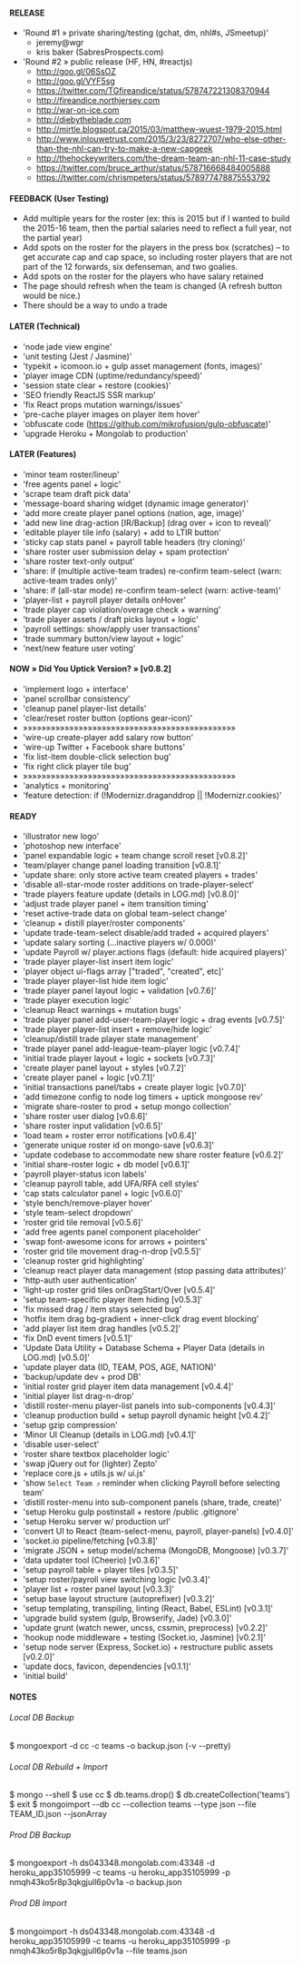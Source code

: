 #### RELEASE

- 'Round #1 » private sharing/testing (gchat, dm, nhl#s, JSmeetup)'
  - jeremy@wgr
  - kris baker (SabresProspects.com)
- 'Round #2 » public release (HF, HN, #reactjs)
  - http://goo.gl/06SsOZ
  - http://goo.gl/VYF5sg
  - https://twitter.com/TGfireandice/status/578747221308370944
  - http://fireandice.northjersey.com
  - http://war-on-ice.com
  - http://diebytheblade.com
  - http://mirtle.blogspot.ca/2015/03/matthew-wuest-1979-2015.html
  - http://www.inlouwetrust.com/2015/3/23/8272707/who-else-other-than-the-nhl-can-try-to-make-a-new-capgeek
  - http://thehockeywriters.com/the-dream-team-an-nhl-11-case-study
  - https://twitter.com/bruce_arthur/status/578716668484005888
  - https://twitter.com/chrismpeters/status/578977478875553792


#### FEEDBACK (User Testing)
- Add multiple years for the roster (ex: this is 2015 but if I wanted to build the 2015-16 team, then the partial salaries need to reflect a full year, not the partial year)
- Add spots on the roster for the players in the press box (scratches) – to get accurate cap and cap space, so including roster players that are not part of the 12 forwards, six defenseman, and two goalies.
- Add spots on the roster for the players who have salary retained
- The page should refresh when the team is changed (A refresh button would be nice.)
- There should be a way to undo a trade


#### LATER (Technical)

- 'node jade view engine'
- 'unit testing (Jest / Jasmine)'
- 'typekit + icomoon.io + gulp asset management (fonts, images)'
- 'player image CDN (uptime/redundancy/speed)'
- 'session state clear + restore (cookies)'
- 'SEO friendly ReactJS SSR markup'
- 'fix React props mutation warnings/issues'
- 'pre-cache player images on player item hover'
- 'obfuscate code (https://github.com/mikrofusion/gulp-obfuscate)'
- 'upgrade Heroku + Mongolab to production'


#### LATER (Features)

- 'minor team roster/lineup'
- 'free agents panel + logic'
- 'scrape team draft pick data'
- 'message-board sharing widget (dynamic image generator)'
- 'add more create player panel options (nation, age, image)'
- 'add new line drag-action [IR/Backup] (drag over + icon to reveal)'
- 'editable player tile info (salary) + add to LTIR button'
- 'sticky cap stats panel + payroll table headers (try cloning)'
- 'share roster user submission delay + spam protection'
- 'share roster text-only output'
- 'share: if (multiple active-team trades) re-confirm team-select (warn: active-team trades only)'
- 'share: if (all-star mode) re-confirm team-select (warn: active-team)'
- 'player-list + payroll player details onHover'
- 'trade player cap violation/overage check + warning'
- 'trade player assets / draft picks layout + logic'
- 'payroll settings: show/apply user transactions'
- 'trade summary button/view layout + logic'
- 'next/new feature user voting'


#### NOW » Did You Uptick Version? » [v0.8.2]

- 'implement logo + interface'
- 'panel scrollbar consistency'
- 'cleanup panel player-list details'
- 'clear/reset roster button (options gear-icon)'
- »»»»»»»»»»»»»»»»»»»»»»»»»»»»»»»»»»»»»»»»»»»»»»
- 'wire-up create-player add salary row button'
- 'wire-up Twitter + Facebook share buttons'
- 'fix list-item double-click selection bug'
- 'fix right click player tile bug'
- »»»»»»»»»»»»»»»»»»»»»»»»»»»»»»»»»»»»»»»»»»»»»»
- 'analytics + monitoring'
- 'feature detection: if (!Modernizr.draganddrop || !Modernizr.cookies)'


#### READY

- 'illustrator new logo'
- 'photoshop new interface'
- 'panel expandable logic + team change scroll reset [v0.8.2]'
- 'team/player change panel loading transition [v0.8.1]'
- 'update share: only store active team created players + trades'
- 'disable all-star-mode roster additions on trade-player-select'
- 'trade players feature update (details in LOG.md) [v0.8.0]'
- 'adjust trade player panel + item transition timing'
- 'reset active-trade data on global team-select change'
- 'cleanup + distill player/roster components'
- 'update trade-team-select disable/add traded + acquired players'
- 'update salary sorting (...inactive players w/ 0.000)'
- 'update Payroll w/ player.actions flags (default: hide acquired players)'
- 'trade player player-list insert item logic'
- 'player object ui-flags array ["traded", "created", etc]'
- 'trade player player-list hide item logic'
- 'trade player panel layout logic + validation [v0.7.6]'
- 'trade player execution logic'
- 'cleanup React warnings + mutation bugs'
- 'trade player panel add-user-team-player logic + drag events [v0.7.5]'
- 'trade player player-list insert + remove/hide logic'
- 'cleanup/distill trade player state management'
- 'trade player panel add-league-team-player logic [v0.7.4]'
- 'initial trade player layout + logic + sockets [v0.7.3]'
- 'create player panel layout + styles [v0.7.2]'
- 'create player panel + logic [v0.7.1]'
- 'initial transactions panel/tabs + create player logic [v0.7.0]'
- 'add timezone config to node log timers + uptick mongoose rev'
- 'migrate share-roster to prod + setup mongo collection'
- 'share roster user dialog [v0.6.6]'
- 'share roster input validation [v0.6.5]'
- 'load team + roster error notifications [v0.6.4]'
- 'generate unique roster id on mongo-save [v0.6.3]'
- 'update codebase to accommodate new share roster feature [v0.6.2]'
- 'initial share-roster logic + db model [v0.6.1]'
- 'payroll player-status icon labels'
- 'cleanup payroll table, add UFA/RFA cell styles'
- 'cap stats calculator panel + logic [v0.6.0]'
- 'style bench/remove-player hover'
- 'style team-select dropdown'
- 'roster grid tile removal [v0.5.6]'
- 'add free agents panel component placeholder'
- 'swap font-awesome icons for arrows + pointers'
- 'roster grid tile movement drag-n-drop [v0.5.5]'
- 'cleanup roster grid highlighting'
- 'cleanup react player data management (stop passing data attributes)'
- 'http-auth user authentication'
- 'light-up roster grid tiles onDragStart/Over [v0.5.4]'
- 'setup team-specific player item hiding [v0.5.3]'
- 'fix missed drag / item stays selected bug'
- 'hotfix item drag bg-gradient + inner-click drag event blocking'
- 'add player list item drag handles [v0.5.2]'
- 'fix DnD event timers [v0.5.1]'
- 'Update Data Utility + Database Schema + Player Data (details in LOG.md) [v0.5.0]'
- 'update player data (ID, TEAM, POS, AGE, NATION)'
- 'backup/update dev + prod DB'
- 'initial roster grid player item data management [v0.4.4]'
- 'initial player list drag-n-drop'
- 'distill roster-menu player-list panels into sub-components [v0.4.3]'
- 'cleanup production build + setup payroll dynamic height [v0.4.2]'
- 'setup gzip compression'
- 'Minor UI Cleanup (details in LOG.md) [v0.4.1]'
- 'disable user-select'
- 'roster share textbox placeholder logic'
- 'swap jQuery out for (lighter) Zepto'
- 'replace core.js + utils.js w/ ui.js'
- 'show `Select Team ⤴︎` reminder when clicking Payroll before selecting team'
- 'distill roster-menu into sub-component panels (share, trade, create)'
- 'setup Heroku gulp postinstall + restore /public .gitignore'
- 'setup Heroku server w/ production url'
- 'convert UI to React (team-select-menu, payroll, player-panels) [v0.4.0]'
- 'socket.io pipeline/fetching [v0.3.8]'
- 'migrate JSON + setup model/schema (MongoDB, Mongoose) [v0.3.7]'
- 'data updater tool (Cheerio) [v0.3.6]'
- 'setup payroll table + player tiles [v0.3.5]'
- 'setup roster/payroll view switching logic [v0.3.4]'
- 'player list + roster panel layout [v0.3.3]'
- 'setup base layout structure (autoprefixer) [v0.3.2]'
- 'setup templating, transpiling, linting (React, Babel, ESLint) [v0.3.1]'
- 'upgrade build system (gulp, Browserify, Jade) [v0.3.0]'
- 'update grunt (watch newer, uncss, cssmin, preprocess) [v0.2.2]'
- 'hookup node middleware + testing (Socket.io, Jasmine) [v0.2.1]'
- 'setup node server (Express, Socket.io) + restructure public assets [v0.2.0]'
- 'update docs, favicon, dependencies [v0.1.1]'
- 'initial build'



#### NOTES

###### Local DB Backup
$ mongoexport -d cc -c teams -o backup.json (-v --pretty)

###### Local DB Rebuild + Import
$ mongo --shell
$ use cc
$ db.teams.drop()
$ db.createCollection('teams')
$ exit
$ mongoimport --db cc --collection teams --type json --file TEAM_ID.json --jsonArray

###### Prod DB Backup
$ mongoexport -h ds043348.mongolab.com:43348 -d heroku_app35105999 -c teams -u heroku_app35105999 -p nmqh43ko5r8p3qkgjull6p0v1a -o backup.json

###### Prod DB Import
$ mongoimport -h ds043348.mongolab.com:43348 -d heroku_app35105999 -c teams -u heroku_app35105999 -p nmqh43ko5r8p3qkgjull6p0v1a --file teams.json
